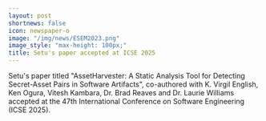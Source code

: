 ```yaml
---
layout: post
shortnews: false
icon: newspaper-o
image: "/img/news/ESEM2023.png"
image_style: "max-height: 100px;"
title: Setu's paper accepted at ICSE 2025
---
```


Setu's paper titled "AssetHarvester: A Static Analysis Tool for Detecting Secret-Asset Pairs in Software Artifacts", co-authored with K. Virgil English, Ken Ogura, Vitesh Kambara, Dr. Brad Reaves and Dr. Laurie Williams accepted at the 47th International Conference on Software Engineering (ICSE 2025).